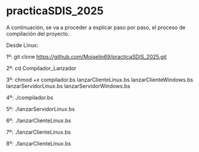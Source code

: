 # practicaSDIS_2025
A continuación, se va a proceder a explicar paso por paso, el proceso de compilación del proyecto.

Desde Linux:

1º: git clone https://github.com/Moiselin69/practicaSDIS_2025.git 

2º: cd Compilador_Lanzador

3º: chmod +x compilador.bs lanzarClienteLinux.bs lanzarClienteWindows.bs lanzarServidorLinux.bs lanzarServidorWindows.bs

4º: ./compilador.bs

5º: ./lanzarServidorLinux.bs

6º: ./lanzarClienteLinux.bs

7º: ./lanzarClienteLinux.bs

8º: ./lanzarClienteLinux.bs